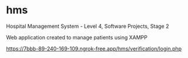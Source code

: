 # hms
Hospital Management System - Level 4, Software Projects, Stage 2 

Web application created to manage patients using XAMPP

https://7bbb-89-240-169-109.ngrok-free.app/hms/verification/login.php


